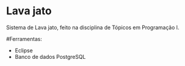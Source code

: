 # Lava jato

Sistema de Lava jato, feito na disciplina de Tópicos em Programação I.

#Ferramentas:

- Eclipse
- Banco de dados PostgreSQL

